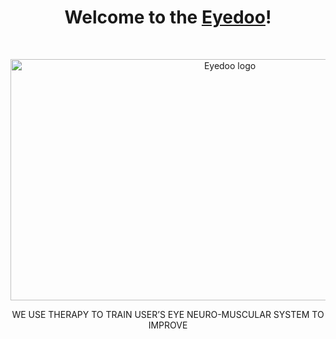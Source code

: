 <h1 align="center">Welcome to the <a href="https://eyedoo.eu//">Eyedoo</a>!</h1><br>

<p align="center">
    <a href="https://eyedoo.eu/">
        <img src="https://eyedoo.eu/wp-content/uploads/2023/06/eyedoo-logo.png" alt="Eyedoo logo" width="686" height="386">
    </a>
</p>

<p align="center">    
    WE USE THERAPY TO TRAIN USER’S EYE NEURO-MUSCULAR SYSTEM TO IMPROVE
</p>

<!-- <p align="center">
    <a href="https://docs.octobercms.com/">Documentation</a>
    ·
    <a href="https://talk.octobercms.com/">Forum</a>
    ·
    <a href="https://octobercms.com/plugins">Plugins</a>
    ·
    <a href="https://octobercms.com/themes">Themes</a>
</p> -->